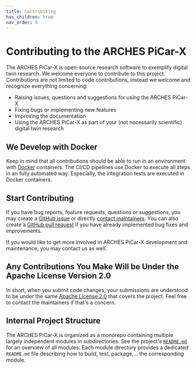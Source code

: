 ```yaml
---
title: Contributing
has_children: true
nav_order: 8
---
```


# Contributing to the ARCHES PiCar-X

The ARCHES PiCar-X is open-source research software to exemplify digital twin research. We welcome everyone to contribute to this project.
Contributions are not limited to code contributions, instead we welcome and recognize everything concerning:

* Raising issues, questions and suggestions for using the ARCHES PiCar-X
* Fixing bugs or implementing new features
* Improving the documentation
* Using the ARCHES PiCar-X as part of your (not necessarily scientific) digital twin research


## We Develop with Docker
Keep in mind that all contributions should be able to run in an environment with [Docker](https://www.docker.com/) containers. The CI/CD pipelines use Docker to execute all steps in an fully automated way. Especially, the integration tests are executed in Docker containers.

## Start Contributing

If you have bug reports, feature requests, questions or suggestions, you may create a [GitHub issue](https://github.com/cau-se/arches-picar-x/issues) or directly [contact maintainers](../project-info).
You can also create a [GitHub pull request](https://github.com/cau-se/arches-picar-x/pulls) if you have already implemented bug fixes and improvements.

If you would like to get more involved in ARCHES PiCar-X development and maintenance, you may contact us as well.

## Any Contributions You Make Will be Under the Apache License Version 2.0
In short, when you submit code changes, your submissions are understood to be under the same [Apache License 2.0](https://choosealicense.com/licenses/apache-2.0/) that covers the project. Feel free to contact the maintainers if that's a concern.

## Internal Project Structure

The ARCHES PiCar-X is organized as a monorepo containing multiple largely independent modules in subdirectories.
See the project's [`README.md`](https://github.com/cau-se/arches-picar-x/blob/main/README.md#project-structure) for an overview of all modules.
Each module directory provides a dedicated `README.md` file describing how to build, test, package,... the corresponding module.

